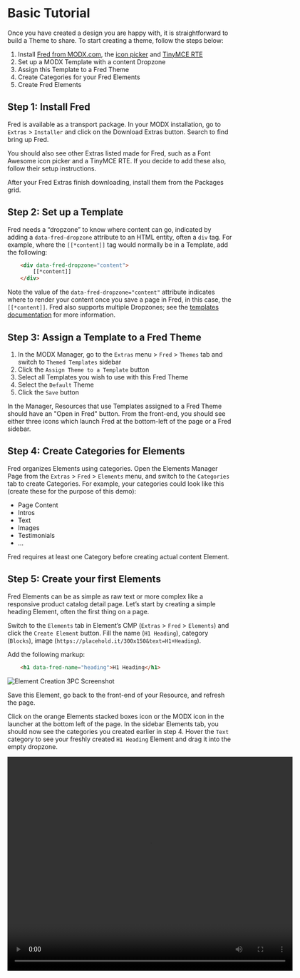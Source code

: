 # Basic Tutorial

Once you have created a design you are happy with, it is straightforward to build a Theme to share. To start creating a theme, follow the steps below:

1. Install [Fred from MODX.com](https://modx.com/extras/package/fred), the [icon picker](https://modx.com/extras/package/fredfontawesome5iconeditor) and [TinyMCE RTE](https://modx.com/extras/package/fredtinymcerte)
2. Set up a MODX Template with a content Dropzone
3. Assign this Template to a Fred Theme
4. Create Categories for your Fred Elements
5. Create Fred Elements

## Step 1: Install Fred

Fred is available as a transport package. In your MODX installation, go to `Extras` > `Installer` and click on the Download Extras button. Search to find bring up Fred.

You should also see other Extras listed made for Fred, such as a Font Awesome icon picker and a TinyMCE RTE. If you decide to add these also, follow their setup instructions.

After your Fred Extras finish downloading, install them from the Packages grid.

## Step 2: Set up a Template

Fred needs a “dropzone” to know where content can go, indicated by adding a `data-fred-dropzone` attribute to an HTML entity, often a `div` tag. For example, where the `[[*content]]` tag would normally be in a Template, add the following:

```html
    <div data-fred-dropzone="content">
        [[*content]]
    </div>
```

Note the value of the `data-fred-dropzone="content"` attribute indicates where to render your content once you save a page in Fred, in this case, the `[[*content]]`. Fred also supports multiple Dropzones; see the [templates documentation](templates_index.md) for more information.

## Step 3: Assign a Template to a Fred Theme

1. In the MODX Manager, go to the `Extras` menu > `Fred` > `Themes` tab and switch to `Themed Templates` sidebar
2. Click the `Assign Theme to a Template` button
3. Select all Templates you wish to use with this Fred Theme
4. Select the `Default` Theme
5. Click the `Save` button

In the Manager, Resources that use Templates assigned to a Fred Theme should have an "Open in Fred" button. From the front-end, you should see either three icons which launch Fred at the bottom-left of the page or a Fred sidebar.

## Step 4: Create Categories for Elements

Fred organizes Elements using categories. Open the Elements Manager Page from the `Extras` > `Fred` > `Elements` menu, and switch to the `Categories` tab to create Categories. For example, your categories could look like this (create these for the purpose of this demo):

- Page Content
- Intros
- Text
- Images
- Testimonials
- …

Fred requires at least one Category before creating actual content Element.

## Step 5: Create your first Elements

Fred Elements can be as simple as raw text or more complex like a  responsive product catalog detail page.  Let’s start by creating a simple heading Element, often the first thing on a page.

Switch to the `Elements` tab in Element’s CMP (`Extras` > `Fred` > `Elements`) and click the `Create Element` button. Fill the name (`H1 Heading`), category (`Blocks`), image (`https://placehold.it/300x150&text=H1+Heading`).

Add the following markup:

```html
    <h1 data-fred-name="heading">H1 Heading</h1>
```

![Element Creation 3PC Screenshot](create-element.png)

Save this Element, go back to the front-end of your Resource, and refresh the page.

Click on the orange Elements stacked boxes icon or the MODX icon in the launcher at the bottom left of the page. In the sidebar Elements tab, you should now see the categories you created earlier in step 4. Hover the `Text` category to see your freshly created `H1 Heading` Element and drag it into the empty dropzone.


<video width="640" height="480" controls src="basic-use.mp4" type="video/mp4" />

Congratulations, you just added your first Element to a page using Fred!

Select the placeholder “Hello, world.” text and start typing to edit its content. When hovering over an Element, you’ll see an additional toolbar that lets you duplicate, delete, or move the Element on your page.  When you’re happy with the new page title, click the green checkbox button to save.

Let’s create another Element for a single paragraph:

1. Create an Element under same category with the name `Basic Paragraph`, `https://placehold.it/600x150&text=A+paragraph+of+text` for the image, and `<p data-fred-name="paragraph">Your content goes here…</p>` for the markup
2. Save this in the Manager
3. From the front-end, reload the page
4. Drag this new Element beneath the previously created title, and drop it in place
5. Change the text and save

<video width="640" height="480" controls src="basic-use-2.mp4" type="video/mp4" />

## Exporting a Theme

The Fred Manager Extra (aka, 3rd-party Component or 3PC) allows you share your themes with colleagues or to submit it to the [MODX Extras](https://modx.com/extras/) repository:

1. Click on the `Themes` tab.
2. Find the Theme you’d like to share/publish.
3. Right-click on its name and choose the `Build theme` option.
4. Fill in the details and choose one of the two export options at the bottom.

A MODX Installer-ready theme will be saved to your `core/packages/` directory as `{{theme-name}}.transport.zip` file that you can distribute. You can also choose to build and download, which will also save a copy to your downloads directory on your local computer.
